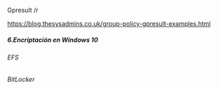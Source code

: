 Gpresult /r

https://blog.thesysadmins.co.uk/group-policy-gpresult-examples.html

##### 6.Encriptación en Windows 10
###### EFS  
###### BitLocker 
